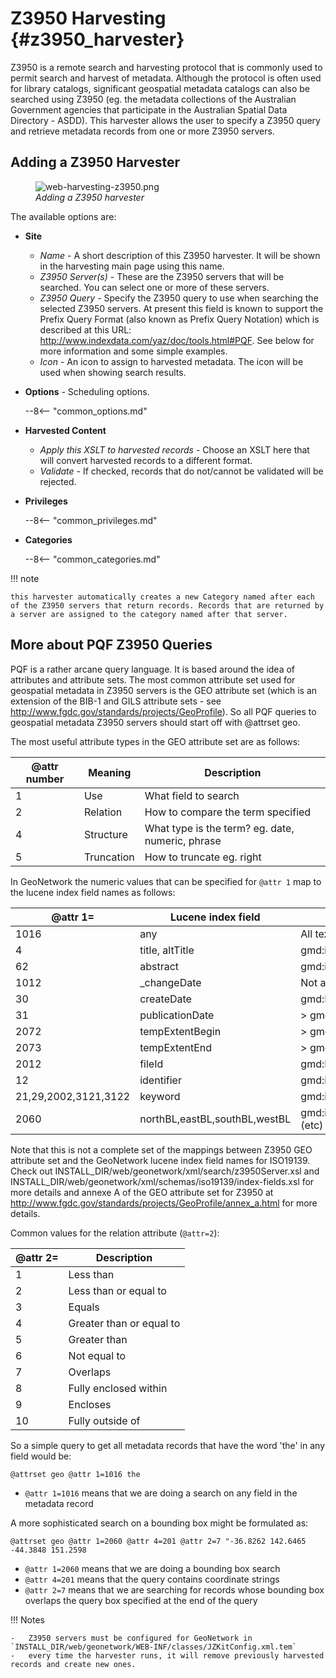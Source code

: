 # Z3950 Harvesting {#z3950_harvester}

Z3950 is a remote search and harvesting protocol that is commonly used to permit search and harvest of metadata. Although the protocol is often used for library catalogs, significant geospatial metadata catalogs can also be searched using Z3950 (eg. the metadata collections of the Australian Government agencies that participate in the Australian Spatial Data Directory - ASDD). This harvester allows the user to specify a Z3950 query and retrieve metadata records from one or more Z3950 servers.

## Adding a Z3950 Harvester

<figure>
<img src="web-harvesting-z3950.png" alt="web-harvesting-z3950.png" />
<figcaption><em>Adding a Z3950 harvester</em></figcaption>
</figure>

The available options are:

-   **Site**

    -   *Name* - A short description of this Z3950 harvester. It will be shown in the harvesting main page using this name.
    -   *Z3950 Server(s)* - These are the Z3950 servers that will be searched. You can select one or more of these servers.
    -   *Z3950 Query* - Specify the Z3950 query to use when searching the selected Z3950 servers. At present this field is known to support the Prefix Query Format (also known as Prefix Query Notation) which is described at this URL: <http://www.indexdata.com/yaz/doc/tools.html#PQF>. See below for more information and some simple examples.
    -   *Icon* - An icon to assign to harvested metadata. The icon will be used when showing search results.

-   **Options** - Scheduling options.

    --8<-- "common_options.md"

-   **Harvested Content**

    -   *Apply this XSLT to harvested records* - Choose an XSLT here that will convert harvested records to a different format.
    -   *Validate* - If checked, records that do not/cannot be validated will be rejected.

-   **Privileges**

    --8<-- "common_privileges.md"

-   **Categories**

    --8<-- "common_categories.md"

!!! note

    this harvester automatically creates a new Category named after each of the Z3950 servers that return records. Records that are returned by a server are assigned to the category named after that server.


## More about PQF Z3950 Queries

PQF is a rather arcane query language. It is based around the idea of attributes and attribute sets. The most common attribute set used for geospatial metadata in Z3950 servers is the GEO attribute set (which is an extension of the BIB-1 and GILS attribute sets - see <http://www.fgdc.gov/standards/projects/GeoProfile>). So all PQF queries to geospatial metadata Z3950 servers should start off with @attrset geo.

The most useful attribute types in the GEO attribute set are as follows:

| @attr number | Meaning    | Description                                      |
|---------------|------------|--------------------------------------------------|
| 1             | Use        | What field to search                             |
| 2             | Relation   | How to compare the term specified                |
| 4             | Structure  | What type is the term? eg. date, numeric, phrase |
| 5             | Truncation | How to truncate eg. right                        |

In GeoNetwork the numeric values that can be specified for `@attr 1` map to the lucene index field names as follows:

| @attr 1=            | Lucene index field            | ISO19139 element                                                                                            |
| ------------------- | ----------------------------- | ----------------------------------------------------------------------------------------------------------- |
| 1016                 | any                           | All text from all metadata elements                                                                         |
| 4                    | title, altTitle               | gmd:identificationInfo//gmd:citation//gmd:title/gco:CharacterString                                         |
| 62                   | abstract                      | gmd:identificationInfo//gmd:abstract/gco:CharacterString                                                    |
| 1012                 | _changeDate                  | Not a metadata element (maintained by GeoNetwork)                                                           |
| 30                   | createDate                    | gmd:MD_Metadata/gmd:dateStamp/gco:Date                                                                      |
| 31                   | publicationDate               | > gmd:identificationInfo//gmd:citation//gmd:date/gmd:<CI_DateCode/@codeListValue>='publication'           |
| 2072                 | tempExtentBegin               | > gmd:identificationInfo//gmd:extent//gmd:temporalElement//gml:begin(Position)                              |
| 2073                 | tempExtentEnd                 | > gmd:identificationInfo//gmd:extent//gmd:temporalElement//gml:end(Position)                                |
| 2012                 | fileId                        | gmd:MD_Metadata/gmd:fileIdentifier/*                                                                       |
| 12                   | identifier                    | gmd:identificationInfo//gmd:citation//gmd:identifier//gmd:code/*                                           |
| 21,29,2002,3121,3122 | keyword                       | gmd:identificationInfo//gmd:keyword/*                                                                      |
| 2060                 | northBL,eastBL,southBL,westBL | gmd:identificationInfo//gmd:extent//gmd:EX_GeographicBoundingBox/gmd:westBoundLongitude*/gco:Decimal (etc) |

Note that this is not a complete set of the mappings between Z3950 GEO attribute set and the GeoNetwork lucene index field names for ISO19139. Check out INSTALL_DIR/web/geonetwork/xml/search/z3950Server.xsl and INSTALL_DIR/web/geonetwork/xml/schemas/iso19139/index-fields.xsl for more details and annexe A of the GEO attribute set for Z3950 at <http://www.fgdc.gov/standards/projects/GeoProfile/annex_a.html> for more details.

Common values for the relation attribute (`@attr=2`):

| @attr 2= | Description              |
|-----------|--------------------------|
| 1         | Less than                |
| 2         | Less than or equal to    |
| 3         | Equals                   |
| 4         | Greater than or equal to |
| 5         | Greater than             |
| 6         | Not equal to             |
| 7         | Overlaps                 |
| 8         | Fully enclosed within    |
| 9         | Encloses                 |
| 10        | Fully outside of         |

So a simple query to get all metadata records that have the word 'the' in any field would be:

`@attrset geo @attr 1=1016 the`

-   `@attr 1=1016` means that we are doing a search on any field in the metadata record

A more sophisticated search on a bounding box might be formulated as:

`@attrset geo @attr 1=2060 @attr 4=201 @attr 2=7 "-36.8262 142.6465 -44.3848 151.2598`

-   `@attr 1=2060` means that we are doing a bounding box search
-   `@attr 4=201` means that the query contains coordinate strings
-   `@attr 2=7` means that we are searching for records whose bounding box overlaps the query box specified at the end of the query

!!! Notes

    -   Z3950 servers must be configured for GeoNetwork in `INSTALL_DIR/web/geonetwork/WEB-INF/classes/JZKitConfig.xml.tem`
    -   every time the harvester runs, it will remove previously harvested records and create new ones.
